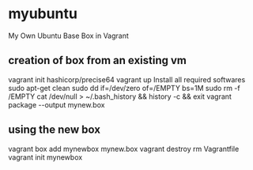 # myubuntu
My Own Ubuntu Base Box in Vagrant

## creation of box from an existing vm

vagrant init hashicorp/precise64
vagrant up
Install all required softwares
sudo apt-get clean
sudo dd if=/dev/zero of=/EMPTY bs=1M
sudo rm -f /EMPTY
cat /dev/null > ~/.bash_history && history -c && exit
vagrant package --output mynew.box

## using the new box
vagrant box add mynewbox mynew.box
vagrant destroy
rm Vagrantfile
vagrant init mynewbox


